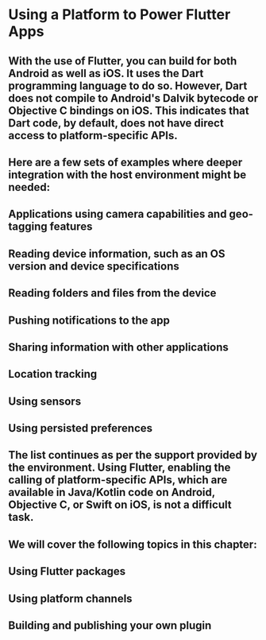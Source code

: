 # Using a Platform to Power Flutter Apps

## With the use of Flutter, you can build for both Android as well as iOS. It uses the Dart programming language to do so. However, Dart does not compile to Android's Dalvik bytecode or Objective C bindings on iOS. This indicates that Dart code, by default, does not have direct access to platform-specific APIs.

## Here are a few sets of examples where deeper integration with the host environment might be needed:

## Applications using camera capabilities and geo-tagging features 
## Reading device information, such as an OS version and device specifications
## Reading folders and files from the device 
## Pushing notifications to the app  
## Sharing information with other applications
## Location tracking
## Using sensors
## Using persisted preferences

## The list continues as per the support provided by the environment. Using Flutter, enabling the calling of platform-specific APIs, which are available in Java/Kotlin code on Android, Objective C, or Swift on iOS, is not a difficult task.

## We will cover the following topics in this chapter:

## Using Flutter packages
## Using platform channels
## Building and publishing your own plugin